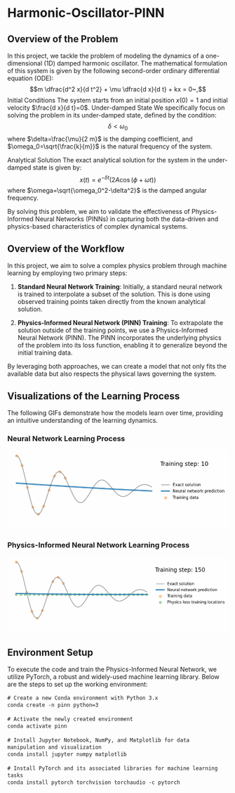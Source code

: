 # Harmonic-Oscillator-PINN

## Overview of the Problem
In this project, we tackle the problem of modeling the dynamics of a one-dimensional (1D) damped harmonic oscillator. The mathematical formulation of this system is given by the following second-order ordinary differential equation (ODE):
$$m \dfrac{d^2 x}{d t^2} + \mu \dfrac{d x}{d t} + kx = 0~,$$
Initial Conditions
The system starts from an initial position $x(0)=1$ and initial velocity $\frac{d x}{d t}=0$.
Under-damped State
We specifically focus on solving the problem in its under-damped state, defined by the condition:
$$\delta<\omega_0$$
where $\delta=\frac{\mu}{2 m}$ is the damping coefficient, and $\omega_0=\sqrt{\frac{k}{m}}$ is the natural frequency of the system.

Analytical Solution
The exact analytical solution for the system in the under-damped state is given by:
$$x(t)=e^{-\delta t}(2 A \cos (\phi+\omega t))$$
where $\omega=\sqrt{\omega_0^2-\delta^2}$ is the damped angular frequency.

By solving this problem, we aim to validate the effectiveness of Physics-Informed Neural Networks (PINNs) in capturing both the data-driven and physics-based characteristics of complex dynamical systems.

## Overview of the Workflow
In this project, we aim to solve a complex physics problem through machine learning by employing two primary steps:

1. __Standard Neural Network Training__: Initially, a standard neural network is trained to interpolate a subset of the solution. This is done using observed training points taken directly from the known analytical solution.

2. __Physics-Informed Neural Network (PINN) Training__: To extrapolate the solution outside of the training points, we use a Physics-Informed Neural Network (PINN). The PINN incorporates the underlying physics of the problem into its loss function, enabling it to generalize beyond the initial training data.

By leveraging both approaches, we can create a model that not only fits the available data but also respects the physical laws governing the system.

## Visualizations of the Learning Process

The following GIFs demonstrate how the models learn over time, providing an intuitive understanding of the learning dynamics.

### Neural Network Learning Process

![Neural Network Learning Process](nn.gif)

### Physics-Informed Neural Network Learning Process

![Physics-Informed Neural Network Learning Process](pinn.gif)

## Environment Setup
To execute the code and train the Physics-Informed Neural Network, we utilize PyTorch, a robust and widely-used machine learning library. Below are the steps to set up the working environment:
```commandline
# Create a new Conda environment with Python 3.x
conda create -n pinn python=3

# Activate the newly created environment
conda activate pinn

# Install Jupyter Notebook, NumPy, and Matplotlib for data manipulation and visualization
conda install jupyter numpy matplotlib

# Install PyTorch and its associated libraries for machine learning tasks
conda install pytorch torchvision torchaudio -c pytorch
```
